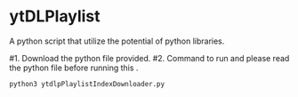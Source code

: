# ytDLPlaylist
A python script that utilize the potential of python libraries.

#1. Download the python file provided.
#2. Command to run and please read the python file before running this .

```
python3 ytdlpPlaylistIndexDownloader.py 
```
